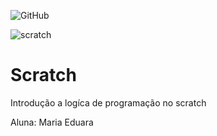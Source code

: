 ![GitHub](https://img.shields.io/github/license/eduardapereiira/scratch)

![scratch](https://github.com/eduardapereiira/Scratch/commit/3fff45926f996e5516d4b99c4a824efeae14574e)

# Scratch
Introdução a logíca de programação no scratch

Aluna: Maria Eduara

